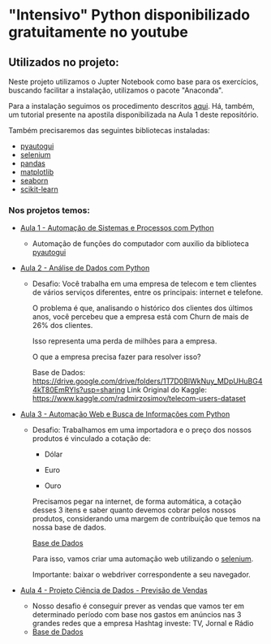 # "Intensivo" Python disponibilizado gratuitamente no youtube

## Utilizados no projeto:

Neste projeto utilizamos o Jupter Notebook como base para os exercícios, buscando facilitar a instalação, utilizamos o pacote "Anaconda".

Para a instalação seguimos os procedimento descritos [aqui](https://www.anaconda.com/products/individual). Há, também, um tutorial presente na apostila disponibilizada na Aula 1 deste repositório.

Também precisaremos das seguintes bibliotecas instaladas:
* [pyautogui](https://pyautogui.readthedocs.io/en/latest/)
* [selenium](https://selenium-python.readthedocs.io/)
* [pandas](https://pandas.pydata.org/)
* [matplotlib](https://matplotlib.org/)
* [seaborn](https://seaborn.pydata.org/)
* [scikit-learn](https://scikit-learn.org/stable/)

### Nos projetos temos:

* [Aula 1 - Automação de Sistemas e Processos com Python](Aula1/Arquivo%20Inicial%20-%20Aula%201.ipynb)
  * Automação de funções do computador com auxilio da biblioteca [pyautogui](https://pyautogui.readthedocs.io/en/latest/)
* [Aula 2 - Análise de Dados com Python](Aula2/Arquivo%20Inicial%20-%20Aula%202.ipynb)
  * Desafio:
Você trabalha em uma empresa de telecom e tem clientes de vários serviços diferentes, entre os principais: internet e telefone.

    O problema é que, analisando o histórico dos clientes dos últimos anos, você percebeu que a empresa está com Churn de mais de 26% dos clientes.

    Isso representa uma perda de milhões para a empresa.

    O que a empresa precisa fazer para resolver isso?

    Base de Dados: https://drive.google.com/drive/folders/1T7D0BlWkNuy_MDpUHuBG44kT80EmRYIs?usp=sharing
    Link Original do Kaggle: https://www.kaggle.com/radmirzosimov/telecom-users-dataset

* [Aula 3 - Automação Web e Busca de Informações com Python](Aula3/Arquivo%20Inicial%20-%20Aula%203.ipynb)
  * Desafio: Trabalhamos em uma importadora e o preço dos nossos produtos é vinculado a cotação de:

    - Dólar

    - Euro

    - Ouro

    Precisamos pegar na internet, de forma automática, a cotação desses 3 itens e saber quanto devemos cobrar pelos nossos produtos, considerando uma margem de contribuição que temos na nossa base de dados.

    [Base de Dados](https://drive.google.com/drive/folders/1KmAdo593nD8J9QBaZxPOG1yxHZua4Rtv?usp=sharing)

    Para isso, vamos criar uma automação web utilizando o [selenium](https://selenium-python.readthedocs.io/).

    Importante: baixar o webdriver correspondente a seu navegador.

* [Aula 4 - Projeto Ciência de Dados - Previsão de Vendas](Aula4/Aula%204/../Aula%204/Arquivo%20Inicial%20-%20Aula%204.ipynb)
  * Nosso desafio é conseguir prever as vendas que vamos ter em determinado período com base nos gastos em anúncios nas 3 grandes redes que a empresa Hashtag investe: TV, Jornal e Rádio

  - [Base de Dados](https://drive.google.com/drive/folders/1o2lpxoi9heyQV1hIlsHXWSfDkBPtze-V?usp=sharing)